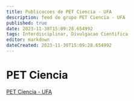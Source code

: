 ```yaml
---
title: Publicacoes de PET Ciencia - UFA 
description: feed do grupo PET Ciencia - UFA
published: true
date: 2023-11-30T15:09:28.654992
tags: Interdisciplinar, Divulgacao Cientifica
editor: markdown
dateCreated: 2023-11-30T15:09:28.654992
---
```


# PET Ciencia
[PET Ciencia - UFA](/grupo/158PETCienciaUFA.md)